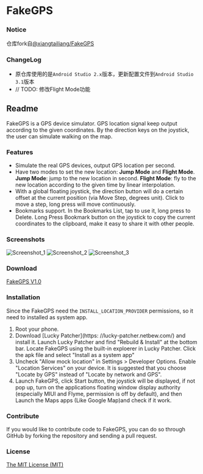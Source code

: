 # FakeGPS

### Notice
仓库fork自[@xiangtailiang/FakeGPS](https://github.com/xiangtailiang/FakeGPS)

### ChangeLog
- 原仓库使用的是`Android Studio 2.x`版本，更新配置文件到`Android Studio 3.1`版本
- // TODO: 修改Flight Mode功能

## Readme

FakeGPS is a GPS device simulator. GPS location signal keep output according to the given coordinates. By the direction keys on the joystick, the user can simulate walking on the map.

### Features
- Simulate the real GPS devices, output GPS location per second.
- Have two modes to set the new location: **Jump Mode** and **Flight Mode**. **Jump Mode**: jump to the new location in second. **Flight Mode**: fly to the new location according to the given time by linear interpolation.
- With a global floating joystick, the direction button will do a certain offset at the current position (via Move Step, degrees unit). Click to move a step, long press will move continuously.
- Bookmarks support. In the Bookmarks List, tap to use it, long press to Delete.  Long Press Bookmark button on the joystick to copy the current coordinates to the clipboard, make it easy to share it with other people.

### Screenshots

![Screenshot_1](./screenshot/Screenshot_1.png)
![Screenshot_2](./screenshot/Screenshot_2.png)
![Screenshot_3](./screenshot/Screenshot_3.png)

### Download
[FakeGPS V1.0](https://github.com/xiangtailiang/FakeGPS/releases/tag/1.0)

### Installation
Since the FakeGPS need the `INSTALL_LOCATION_PROVIDER` permissions, so it need to installed as system app.

1. Root your phone.
2. Download [Lucky Patcher](https: //lucky-patcher.netbew.com/) and install it.  Launch Lucky Patcher and find "Rebuild & Install" at the bottom bar. Locate FakeGPS using the built-in exploerer in Lucky Patcher. Click the apk file and select "Install as a system app"
3. Uncheck "Allow mock location" in Settings > Developer Options. Enable "Location Services" on your device. It is suggested that you choose "Locate by GPS" instead of "Locate by network and GPS".
4. Launch FakeGPS, click Start button, the joystick will be displayed, if not pop up, turn on the applications floating window display authority (especially MIUI and Flyme, permission is off by default), and then Launch the Maps apps (Like Google Map)and check if it work.

### Contribute
If you would like to contribute code to FakeGPS, you can do so through GitHub by forking the repository and sending a pull request.

### License
[The MIT License (MIT)](http://opensource.org/licenses/MIT)
